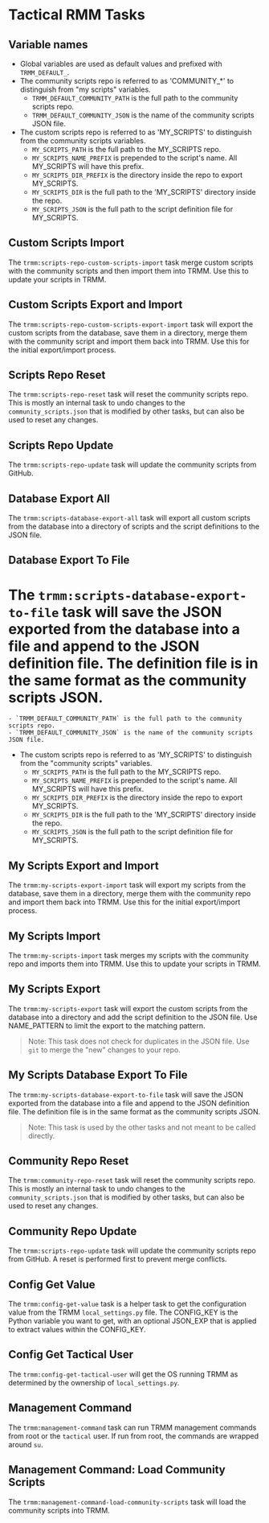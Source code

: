 # Tactical RMM Tasks

## Variable names

- Global variables are used as default values and prefixed with `TRMM_DEFAULT_`.
- The community scripts repo is referred to as 'COMMUNITY_*' to distinguish from "my scripts" variables.
  - `TRMM_DEFAULT_COMMUNITY_PATH` is the full path to the community scripts repo.
  - `TRMM_DEFAULT_COMMUNITY_JSON` is the name of the community scripts JSON file.
- The custom scripts repo is referred to as 'MY_SCRIPTS' to distinguish from the community scripts variables.
  - `MY_SCRIPTS_PATH` is the full path to the MY_SCRIPTS repo.
  - `MY_SCRIPTS_NAME_PREFIX` is prepended to the script's name. All MY_SCRIPTS will have this prefix.
  - `MY_SCRIPTS_DIR_PREFIX` is the directory inside the repo to export MY_SCRIPTS.
  - `MY_SCRIPTS_DIR` is the full path to the 'MY_SCRIPTS' directory inside the repo.
  - `MY_SCRIPTS_JSON` is the full path to the script definition file for MY_SCRIPTS.

## Custom Scripts Import

The `trmm:scripts-repo-custom-scripts-import` task merge custom scripts with the community scripts and then import them
into TRMM. Use this to update your scripts in TRMM.

## Custom Scripts Export and Import

The `trmm:scripts-repo-custom-scripts-export-import` task will export the custom scripts from the database, save them
in a directory, merge them with the community script and import them back into TRMM. Use this for the initial
export/import process.

## Scripts Repo Reset

The `trmm:scripts-repo-reset` task will reset the community scripts repo. This is mostly an internal task to undo
changes to the `community_scripts.json` that is modified by other tasks, but can also be used to reset any changes.

## Scripts Repo Update

The `trmm:scripts-repo-update` task will update the community scripts from GitHub.

## Database Export All

The `trmm:scripts-database-export-all` task will export all custom scripts from the database into a directory of
scripts and the script definitions to the JSON file.

## Database Export To File

The `trmm:scripts-database-export-to-file` task will save the JSON exported from the database into a file and append
to the JSON definition file. The definition file is in the same format as the community scripts JSON.
=======
    - `TRMM_DEFAULT_COMMUNITY_PATH` is the full path to the community scripts repo.
    - `TRMM_DEFAULT_COMMUNITY_JSON` is the name of the community scripts JSON file.
- The custom scripts repo is referred to as 'MY_SCRIPTS' to distinguish from the "community scripts" variables.
    - `MY_SCRIPTS_PATH` is the full path to the MY_SCRIPTS repo.
    - `MY_SCRIPTS_NAME_PREFIX` is prepended to the script's name. All MY_SCRIPTS will have this prefix.
    - `MY_SCRIPTS_DIR_PREFIX` is the directory inside the repo to export MY_SCRIPTS.
    - `MY_SCRIPTS_DIR` is the full path to the 'MY_SCRIPTS' directory inside the repo.
    - `MY_SCRIPTS_JSON` is the full path to the script definition file for MY_SCRIPTS.

## My Scripts Export and Import

The `trmm:my-scripts-export-import` task will export my scripts from the database, save them in a directory, merge them
with the community repo and import them back into TRMM. Use this for the initial export/import process.

## My Scripts Import

The `trmm:my-scripts-import` task merges my scripts with the community repo and imports them into TRMM. Use this to
update your scripts in TRMM.

## My Scripts Export

The `trmm:my-scripts-export` task will export the custom scripts from the database into a directory and add the
script definition to the JSON file. Use NAME_PATTERN to limit the export to the matching pattern.

> Note: This task does not check for duplicates in the JSON file. Use `git` to merge the "new" changes to your repo.

## My Scripts Database Export To File

The `trmm:my-scripts-database-export-to-file` task will save the JSON exported from the database into a file and append
to the JSON definition file. The definition file is in the same format as the community scripts JSON.

> Note: This task is used by the other tasks and not meant to be called directly.

## Community Repo Reset

The `trmm:community-repo-reset` task will reset the community scripts repo. This is mostly an internal task to undo
changes to the `community_scripts.json` that is modified by other tasks, but can also be used to reset any changes.

## Community Repo Update

The `trmm:scripts-repo-update` task will update the community scripts repo from GitHub. A reset is performed first to
prevent merge conflicts.

## Config Get Value

The `trmm:config-get-value` task is a helper task to get the configuration value from the TRMM `local_settings.py` file.
The CONFIG_KEY is the Python variable you want to get, with an optional JSON_EXP that is applied to extract values
within the CONFIG_KEY.

## Config Get Tactical User

The `trmm:config-get-tactical-user` will get the OS running TRMM as determined by the ownership of `local_settings.py`.

## Management Command

The `trmm:management-command` task can run TRMM management commands from root or the `tactical` user. If run from root,
the commands are wrapped around `su`.

## Management Command: Load Community Scripts

The `trmm:management-command-load-community-scripts` task will load the community scripts into TRMM.
